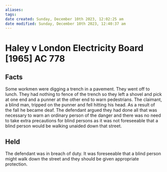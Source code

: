 ```yaml
---
aliases: 
tags: 
date created: Sunday, December 10th 2023, 12:02:25 am
date modified: Sunday, December 10th 2023, 12:40:37 am
---
```


# Haley v London Electricity Board [1965] AC 778

## Facts

Some workmen were digging a trench in a pavement. They went off to lunch. They had nothing to fence of the trench so they left a shovel and pick at one end and a punner at the other end to warn pedestrians. The claimant, a blind man, tripped on the punner and fell hitting his head. As a result of the fall he became deaf. The defendant argued they had done all that was necessary to warn an ordinary person of the danger and there was no need to take extra precautions for blind persons as it was not foreseeable that a blind person would be walking unaided down that street.  

  

## Held

  

The defendant was in breach of duty. It was foreseeable that a blind person might walk down the street and they should be given appropriate protection.
